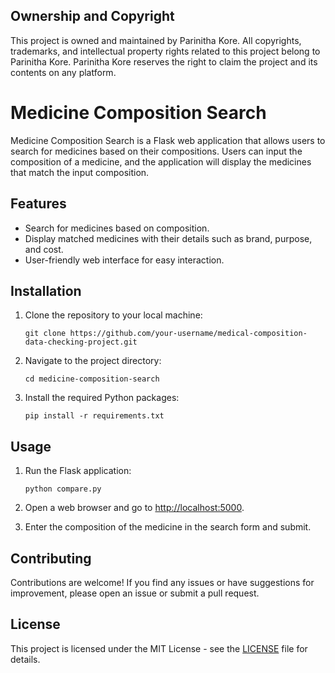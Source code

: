 ## Ownership and Copyright
This project is owned and maintained by Parinitha Kore. All copyrights, trademarks, and intellectual property rights related to this project belong to Parinitha Kore. Parinitha Kore reserves the right to claim the project and its contents on any platform.

# Medicine Composition Search

Medicine Composition Search is a Flask web application that allows users to search for medicines based on their compositions. Users can input the composition of a medicine, and the application will display the medicines that match the input composition.

## Features

- Search for medicines based on composition.
- Display matched medicines with their details such as brand, purpose, and cost.
- User-friendly web interface for easy interaction.

## Installation

1. Clone the repository to your local machine:
   ```
   git clone https://github.com/your-username/medical-composition-data-checking-project.git
   ```

2. Navigate to the project directory:
   ```
   cd medicine-composition-search
   ```

3. Install the required Python packages:
   ```
   pip install -r requirements.txt
   ```

## Usage

1. Run the Flask application:
   ```
   python compare.py
   ```

2. Open a web browser and go to [http://localhost:5000](http://localhost:5000).
   
3. Enter the composition of the medicine in the search form and submit.

## Contributing

Contributions are welcome! If you find any issues or have suggestions for improvement, please open an issue or submit a pull request.

## License

This project is licensed under the MIT License - see the [LICENSE](LICENSE) file for details.
